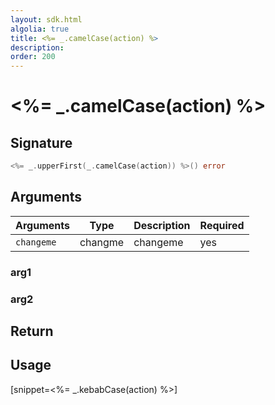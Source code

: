 ```yaml
---
layout: sdk.html
algolia: true
title: <%= _.camelCase(action) %>
description:
order: 200
---
```


# <%= _.camelCase(action) %>

## Signature

```go
<%= _.upperFirst(_.camelCase(action)) %>() error
```

## Arguments

| Arguments    | Type    | Description | Required
|--------------|---------|-------------|----------
| ``changeme`` | changme | changeme    | yes

### **arg1**

### **arg2**

## Return

## Usage

[snippet=<%= _.kebabCase(action) %>]
